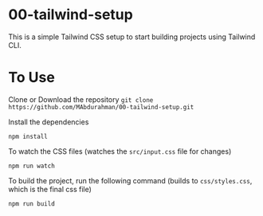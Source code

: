 # 00-tailwind-setup

This is a simple Tailwind CSS setup to start building projects using Tailwind CLI.

# To Use 

Clone or Download the repository
`git clone https://github.com/MAbdurahman/00-tailwind-setup.git`

Install the dependencies

`npm install`

To watch the CSS files
(watches the `src/input.css` file for changes)

`npm run watch`

To build the project, run the following command
(builds to `css/styles.css`, which is the final css file)

`npm run build`